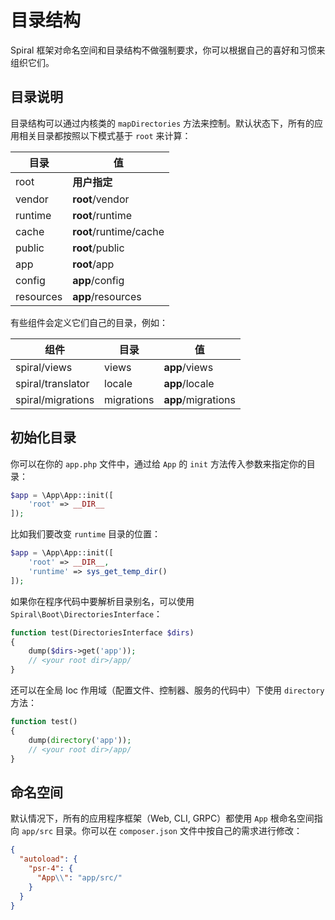 # 目录结构
Spiral 框架对命名空间和目录结构不做强制要求，你可以根据自己的喜好和习惯来组织它们。

## 目录说明
目录结构可以通过内核类的 `mapDirectories` 方法来控制。默认状态下，所有的应用相关目录都按照以下模式基于 `root` 来计算：

目录 | 值 
---       | ---
root      | **用户指定**
vendor    | **root**/vendor
runtime   | **root**/runtime
cache     | **root**/runtime/cache
public    | **root**/public
app       | **root**/app
config    | **app**/config
resources | **app**/resources

有些组件会定义它们自己的目录，例如：

组件         | 目录  | 值 
---               | ---        | ---
spiral/views      | views      | **app**/views
spiral/translator | locale     | **app**/locale
spiral/migrations | migrations | **app**/migrations

## 初始化目录
你可以在你的 `app.php` 文件中，通过给 `App` 的 `init` 方法传入参数来指定你的目录：

```php
$app = \App\App::init([
    'root' => __DIR__
]);
```

比如我们要改变 `runtime` 目录的位置：

```php
$app = \App\App::init([
    'root' => __DIR__, 
    'runtime' => sys_get_temp_dir()
]);
```

如果你在程序代码中要解析目录别名，可以使用 `Spiral\Boot\DirectoriesInterface`：

```php
function test(DirectoriesInterface $dirs)
{
    dump($dirs->get('app'));
    // <your root dir>/app/
}
```

还可以在全局 Ioc 作用域（配置文件、控制器、服务的代码中）下使用 `directory` 方法：

```php
function test()
{
    dump(directory('app'));
    // <your root dir>/app/
}
```

## 命名空间
默认情况下，所有的应用程序框架（Web, CLI, GRPC）都使用 `App` 根命名空间指向 `app/src` 目录。你可以在 `composer.json` 文件中按自己的需求进行修改：

```json
{
  "autoload": {
    "psr-4": {
      "App\\": "app/src/"
    }
  }
}
```
